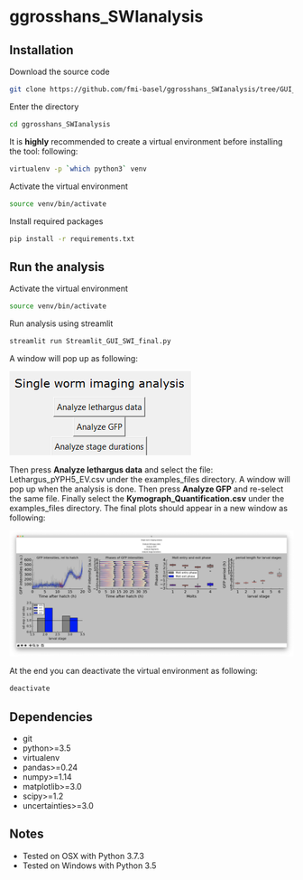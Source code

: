 # ggrosshans_SWIanalysis



## Installation

Download the source code
```bash
git clone https://github.com/fmi-basel/ggrosshans_SWIanalysis/tree/GUI_v2.git
```

Enter the directory
```bash
cd ggrosshans_SWIanalysis
```

It is **highly** recommended to create a virtual environment before installing the tool: following:

```bash
virtualenv -p `which python3` venv
```

Activate the virtual environment

```bash
source venv/bin/activate
```

Install required packages
```bash
pip install -r requirements.txt
```

## Run the analysis

Activate the virtual environment

```bash
source venv/bin/activate
```

Run analysis using streamlit

```bash
streamlit run Streamlit_GUI_SWI_final.py
```

A window will pop up as following:

![alt text](images/front_end.png)

Then press **Analyze lethargus data** and select the file: Lethargus_pYPH5_EV.csv under the examples_files directory. A window will pop up when the analysis is
done. Then press **Analyze GFP** and re-select the same file. Finally select the **Kymograph_Quantification.csv** under the examples_files directory. The final plots should appear in a new window as following:

![alt text](images/results.png)

At the end you can deactivate the virtual environment as following:

```bash
deactivate
```

## Dependencies
- git
- python>=3.5
- virtualenv
- pandas>=0.24
- numpy>=1.14
- matplotlib>=3.0
- scipy>=1.2
- uncertainties>=3.0

## Notes

- Tested on OSX with Python 3.7.3
- Tested on Windows with Python 3.5
